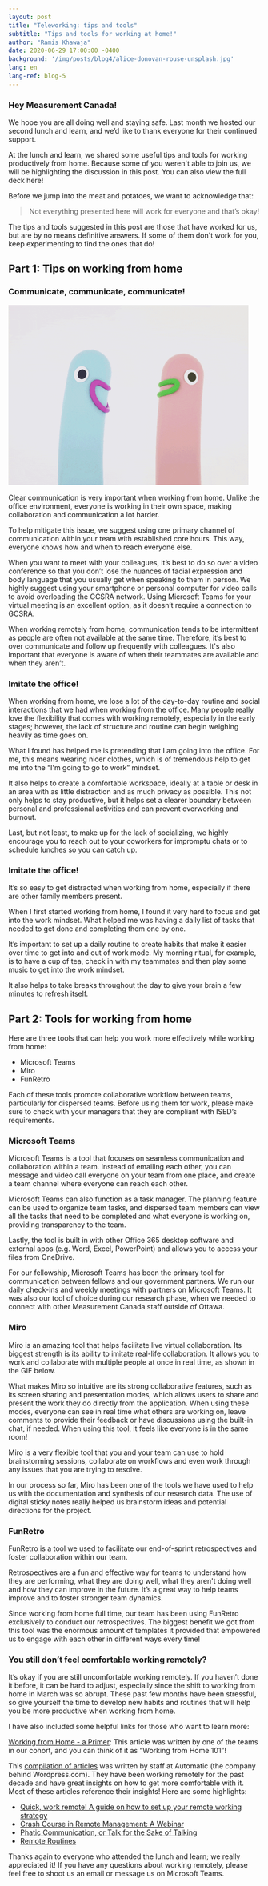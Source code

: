 ```yaml
---
layout: post
title: "Teleworking: tips and tools"
subtitle: "Tips and tools for working at home!"
author: "Ramis Khawaja"
date: 2020-06-29 17:00:00 -0400
background: '/img/posts/blog4/alice-donovan-rouse-unsplash.jpg'
lang: en
lang-ref: blog-5
---
```



<h3>Hey Measurement Canada!</h3>

<p>
We hope you are all doing well and staying safe. Last month we hosted our second lunch and learn, and we’d like to thank everyone for their continued support.
  
At the lunch and learn, we shared some useful tips and tools for working productively from home. Because some of you weren't able to join us, we will be highlighting the discussion in this post. You can also view the full deck here! 

Before we jump into the meat and potatoes, we want to acknowledge that:
</p>

<blockquote class="blockquote" style="text-align:center;">Not everything presented here will work for everyone and that’s okay!</blockquote>

<p>
The tips and tools suggested in this post are those that have worked for us, but are by no means definitive answers. If some of them don't work for you, keep experimenting to find the ones that do!
</p>

<h2 class="section-heading">Part 1: Tips on working from home</h2>
<h3 class="section-heading">Communicate, communicate, communicate!</h3>

<img class="img-fluid img_border" src="/img/posts/blog5/talking.gif" alt="Communication is key">
<p>
Clear communication is very important when working from home. Unlike the office environment, everyone is working in their own space, making collaboration and communication a lot harder. 

To help mitigate this issue, we suggest using one primary channel of communication within your team with established core hours. This way, everyone knows how and when to reach everyone else.

When you want to meet with your colleagues, it’s best to do so over a video conference so that you don’t lose the nuances of facial expression and body language that you usually get when speaking to them in person. We highly suggest using your smartphone or personal computer for video calls to avoid overloading the GCSRA network. Using Microsoft Teams for your virtual meeting is an excellent option, as it doesn’t require a connection to GCSRA. 

When working remotely from home, communication tends to be intermittent as people are often not available at the same time. Therefore, it’s best to over communicate and follow up frequently with colleagues. It's also important that everyone is aware of when their teammates are available and when they aren’t. 
</p>

<h3 class="section-heading">Imitate the office!</h3>

<p>
When working from home, we lose a lot of the day-to-day routine and social interactions that we had when working from the office. Many people really love the flexibility that comes with working remotely, especially in the early stages; however, the lack of structure and routine can begin weighing heavily as time goes on. 

What I found has helped me is pretending that I am going into the office. For me, this means wearing nicer clothes, which is of tremendous help to get me into the “I'm going to go to work” mindset. 

It also helps to create a comfortable workspace, ideally at a table or desk in an area with as little distraction and as much privacy as possible. This not only helps to stay productive, but it helps set a clearer boundary between personal and professional activities and can prevent overworking and burnout.
 
Last, but not least, to make up for the lack of socializing, we highly encourage you to reach out to your coworkers for impromptu chats or to schedule lunches so you can catch up. 
</p>

<h3 class="section-heading">Imitate the office!</h3>
<p>
It’s so easy to get distracted when working from home, especially if there are other family members present.

When I first started working from home, I found it very hard to focus and get into the work mindset. What helped me was having a daily list of tasks that needed to get done and completing them one by one. 

It’s important to set up a daily routine to create habits that make it easier over time to get into and out of work mode. My morning ritual, for example, is to have a cup of tea, check in with my teammates and then play some music to get into the work mindset. 

It also helps to take breaks throughout the day to give your brain a few minutes to refresh itself.
</p>

<h2 class="section-heading">Part 2: Tools for working from home</h2>
<p>
Here are three tools that can help you work more effectively while working from home:

<ul>
  <li>Microsoft Teams</li>
  <li>Miro</li>
  <li>FunRetro</li>
</ul>

Each of these tools promote collaborative workflow between teams, particularly for dispersed teams. Before using them for work, please make sure to check with your managers that they are compliant with ISED’s requirements.
</p>

<h3 class="section-heading">Microsoft Teams</h3>

<p>
Microsoft Teams is a tool that focuses on seamless communication and collaboration within a team. Instead of emailing each other, you can message and video call everyone on your team from one place, and create a team channel where everyone can reach each other.

Microsoft Teams can also function as a task manager. The planning feature can be used to organize team tasks, and dispersed team members can view all the tasks that need to be completed and what everyone is working on, providing transparency to the team.

Lastly, the tool is built in with other Office 365 desktop software and external apps (e.g. Word, Excel, PowerPoint) and allows you to access your files from OneDrive.

For our fellowship, Microsoft Teams has been the primary tool for communication between fellows and our government partners. We run our daily check-ins and weekly meetings with partners on Microsoft Teams. It was also our tool of choice during our research phase, when we needed to connect with other Measurement Canada staff outside of Ottawa.
</p>

<h3 class="section-heading">Miro</h3>

<p>
Miro is an amazing tool that helps facilitate live virtual collaboration. Its biggest strength is its ability to imitate real-life collaboration. It allows you to work and collaborate with multiple people at once in real time, as shown in the GIF below. 

What makes Miro so intuitive are its strong collaborative features, such as its screen sharing and presentation modes, which allows users to share and present the work they do directly from the application. When using these modes, everyone can see in real time what others are working on, leave comments to provide their feedback or have discussions using the built-in chat, if needed. When using this tool, it feels like everyone is in the same room! 

Miro is a very flexible tool that you and your team can use to hold brainstorming sessions, collaborate on workflows and even work through any issues that you are trying to resolve.

In our process so far, Miro has been one of the tools we have used to help us with the documentation and synthesis of our research data. The use of digital sticky notes really helped us brainstorm ideas and potential directions for the project.
</p>

<h3 class="section-heading">FunRetro</h3>

<p>
FunRetro is a tool we used to facilitate our end-of-sprint retrospectives and foster collaboration within our team.

Retrospectives are a fun and effective way for teams to understand how they are performing, what they are doing well, what they aren't doing well and how they can improve in the future. It’s a great way to help teams improve and to foster stronger team dynamics.

Since working from home full time, our team has been using FunRetro exclusively to conduct our retrospectives. The biggest benefit we got from this tool was the enormous amount of templates it provided that empowered us to engage with each other in different ways every time!
</p>

<h3 class="section-heading">You still don’t feel comfortable working remotely?</h3>
<p>
It’s okay if you are still uncomfortable working remotely. If you haven’t done it before, it can be hard to adjust, especially since the shift to working from home in March was so abrupt. These past few months have been stressful, so give yourself the time to develop new habits and routines that will help you be more productive when working from home. 

I have also included some helpful links for those who want to learn more:

<a href="https://code-for-canada.github.io/omafra-updates/Working-from-Home-a-Primer/">Working from Home - a Primer</a>: This article was written by one of the teams in our cohort, and you can think of it as “Working from Home 101”!

This <a href="https://wordpress.com/blog/2020/03/20/remote-work-reader/">compilation of articles</a> was written by staff at Automatic (the company behind Wordpress.com). They have been working remotely for the past decade and have great insights on how to get more comfortable with it. Most of these articles reference their insights! Here are some highlights:

<ul>
  <li> <a href="https://intenseminimalism.com/2020/quick-work-remote/">Quick, work remote! A guide on how to set up your remote working strategy</a></li>
  <li> <a href="https://wordpress.com/blog/2020/03/06/a-crash-course-in-remote-management/">Crash Course in Remote Management: A Webinar</a></li>
  <li> <a href="https://s12k.com/2016/03/07/working-from-home-and-phatic-communication/">Phatic Communication, or Talk for the Sake of Talking</a></li>
  <li> <a href="https://jeffikus.com/blog/2020/03/09/remote-routines/">Remote Routines</a></li>
</ul>

Thanks again to everyone who attended the lunch and learn; we really appreciated it! If you have any questions about working remotely, please feel free to shoot us an email or message us on Microsoft Teams.
</p>
